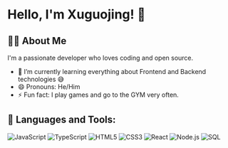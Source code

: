 # Hello, I'm Xuguojing! 👋

## 👨‍💻 About Me
I'm a passionate developer who loves coding and open source.

- 🌱 I’m currently learning everything about Frontend and Backend technologies 😅
- 😄 Pronouns: He/Him
- ⚡ Fun fact: I play games and go to the GYM very often.

## 🚀 Languages and Tools:
<p>
  <img alt="JavaScript" src="https://img.shields.io/badge/-JavaScript-black?style=flat-square&logo=javascript" />
  <img alt="TypeScript" src="https://img.shields.io/badge/-TypeScript-black?style=flat-square&logo=typescript" />
  <img alt="HTML5" src="https://img.shields.io/badge/-HTML5-black?style=flat-square&logo=html5" />
  <img alt="CSS3" src="https://img.shields.io/badge/-CSS3-black?style=flat-square&logo=css3&logoColor=1572B6" />
  <img alt="React" src="https://img.shields.io/badge/-React-black?style=flat-square&logo=react" />
  <img alt="Node.js" src="https://img.shields.io/badge/-Node.js-black?style=flat-square&logo=node.js" />
  <img alt="SQL" src="https://img.shields.io/badge/-SQL-black?style=flat-square&logo=postgresql" />
</p>

<!-- ## 📈 My GitHub Stats
 <img width="400px" src="https://github-readme-stats.vercel.app/api/top-langs/?username=xuguojing-xgj&layout=compact&theme=react" alt="Top Langs"> -->
